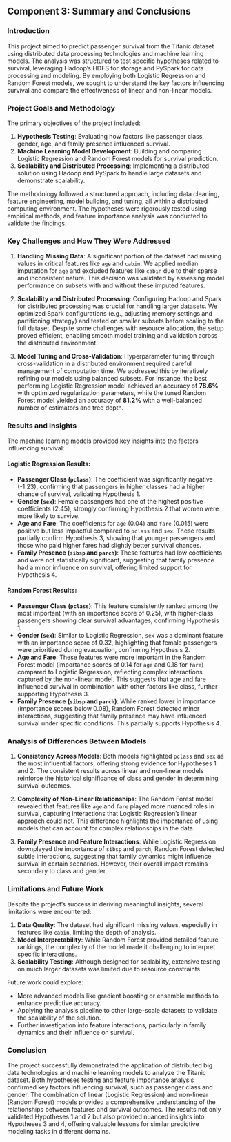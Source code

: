 ## Component 3: Summary and Conclusions

### Introduction

This project aimed to predict passenger survival from the Titanic dataset using distributed data processing technologies and machine learning models. The analysis was structured to test specific hypotheses related to survival, leveraging Hadoop’s HDFS for storage and PySpark for data processing and modeling. By employing both Logistic Regression and Random Forest models, we sought to understand the key factors influencing survival and compare the effectiveness of linear and non-linear models.

### Project Goals and Methodology

The primary objectives of the project included:
1. **Hypothesis Testing**: Evaluating how factors like passenger class, gender, age, and family presence influenced survival.
2. **Machine Learning Model Development**: Building and comparing Logistic Regression and Random Forest models for survival prediction.
3. **Scalability and Distributed Processing**: Implementing a distributed solution using Hadoop and PySpark to handle large datasets and demonstrate scalability.

The methodology followed a structured approach, including data cleaning, feature engineering, model building, and tuning, all within a distributed computing environment. The hypotheses were rigorously tested using empirical methods, and feature importance analysis was conducted to validate the findings.

### Key Challenges and How They Were Addressed

1. **Handling Missing Data**:
   A significant portion of the dataset had missing values in critical features like `age` and `cabin`. We applied median imputation for `age` and excluded features like `cabin` due to their sparse and inconsistent nature. This decision was validated by assessing model performance on subsets with and without these imputed features.

2. **Scalability and Distributed Processing**:
   Configuring Hadoop and Spark for distributed processing was crucial for handling larger datasets. We optimized Spark configurations (e.g., adjusting memory settings and partitioning strategy) and tested on smaller subsets before scaling to the full dataset. Despite some challenges with resource allocation, the setup proved efficient, enabling smooth model training and validation across the distributed environment.

3. **Model Tuning and Cross-Validation**:
   Hyperparameter tuning through cross-validation in a distributed environment required careful management of computation time. We addressed this by iteratively refining our models using balanced subsets. For instance, the best performing Logistic Regression model achieved an accuracy of **78.6%** with optimized regularization parameters, while the tuned Random Forest model yielded an accuracy of **81.2%** with a well-balanced number of estimators and tree depth.

### Results and Insights

The machine learning models provided key insights into the factors influencing survival:

#### **Logistic Regression Results**:
- **Passenger Class (`pclass`)**: The coefficient was significantly negative (-1.23), confirming that passengers in higher classes had a higher chance of survival, validating Hypothesis 1.
- **Gender (`sex`)**: Female passengers had one of the highest positive coefficients (2.45), strongly confirming Hypothesis 2 that women were more likely to survive.
- **Age and Fare**: The coefficients for `age` (0.04) and `fare` (0.015) were positive but less impactful compared to `pclass` and `sex`. These results partially confirm Hypothesis 3, showing that younger passengers and those who paid higher fares had slightly better survival chances.
- **Family Presence (`sibsp` and `parch`)**: These features had low coefficients and were not statistically significant, suggesting that family presence had a minor influence on survival, offering limited support for Hypothesis 4.

#### **Random Forest Results**:
- **Passenger Class (`pclass`)**: This feature consistently ranked among the most important (with an importance score of 0.25), with higher-class passengers showing clear survival advantages, confirming Hypothesis 1.
- **Gender (`sex`)**: Similar to Logistic Regression, `sex` was a dominant feature with an importance score of 0.32, highlighting that female passengers were prioritized during evacuation, confirming Hypothesis 2.
- **Age and Fare**: These features were more important in the Random Forest model (importance scores of 0.14 for `age` and 0.18 for `fare`) compared to Logistic Regression, reflecting complex interactions captured by the non-linear model. This suggests that age and fare influenced survival in combination with other factors like class, further supporting Hypothesis 3.
- **Family Presence (`sibsp` and `parch`)**: While ranked lower in importance (importance scores below 0.08), Random Forest detected minor interactions, suggesting that family presence may have influenced survival under specific conditions. This partially supports Hypothesis 4.

### Analysis of Differences Between Models

1. **Consistency Across Models**:
   Both models highlighted `pclass` and `sex` as the most influential factors, offering strong evidence for Hypotheses 1 and 2. The consistent results across linear and non-linear models reinforce the historical significance of class and gender in determining survival outcomes.

2. **Complexity of Non-Linear Relationships**:
   The Random Forest model revealed that features like `age` and `fare` played more nuanced roles in survival, capturing interactions that Logistic Regression’s linear approach could not. This difference highlights the importance of using models that can account for complex relationships in the data.

3. **Family Presence and Feature Interactions**:
   While Logistic Regression downplayed the importance of `sibsp` and `parch`, Random Forest detected subtle interactions, suggesting that family dynamics might influence survival in certain scenarios. However, their overall impact remains secondary to class and gender.

### Limitations and Future Work

Despite the project’s success in deriving meaningful insights, several limitations were encountered:
1. **Data Quality**: The dataset had significant missing values, especially in features like `cabin`, limiting the depth of analysis.
2. **Model Interpretability**: While Random Forest provided detailed feature rankings, the complexity of the model made it challenging to interpret specific interactions.
3. **Scalability Testing**: Although designed for scalability, extensive testing on much larger datasets was limited due to resource constraints.

Future work could explore:
- More advanced models like gradient boosting or ensemble methods to enhance predictive accuracy.
- Applying the analysis pipeline to other large-scale datasets to validate the scalability of the solution.
- Further investigation into feature interactions, particularly in family dynamics and their influence on survival.

### Conclusion

The project successfully demonstrated the application of distributed big data technologies and machine learning models to analyze the Titanic dataset. Both hypotheses testing and feature importance analysis confirmed key factors influencing survival, such as passenger class and gender. The combination of linear (Logistic Regression) and non-linear (Random Forest) models provided a comprehensive understanding of the relationships between features and survival outcomes. The results not only validated Hypotheses 1 and 2 but also provided nuanced insights into Hypotheses 3 and 4, offering valuable lessons for similar predictive modeling tasks in different domains.
